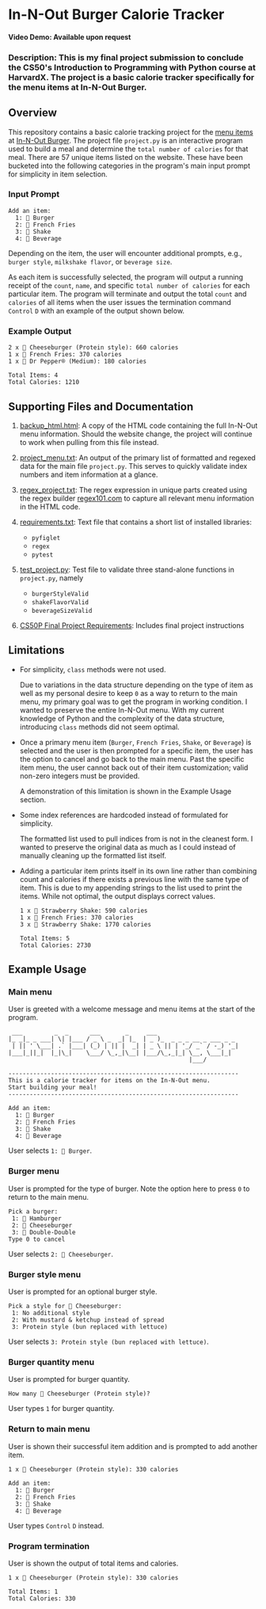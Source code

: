 # In-N-Out Burger Calorie Tracker
#### Video Demo: Available upon request
### Description: This is my final project submission to conclude the CS50's Introduction to Programming with Python course at HarvardX. The project is a basic calorie tracker specifically for the menu items at In-N-Out Burger.

## Overview

This repository contains a basic calorie tracking project for the [menu items](https://www.in-n-out.com/menu) at [In-N-Out Burger](https://www.in-n-out.com/). The project file ```project.py``` is an interactive program used to build a meal and determine the ```total number of calories``` for that meal. There are 57 unique items listed on the website. These have been bucketed into the following categories in the program's main input prompt for simplicity in item selection.

### Input Prompt
```
Add an item:
  1: 🍔 Burger
  2: 🍟 French Fries
  3: 🍨 Shake
  4: 🥤 Beverage
```

Depending on the item, the user will encounter additional prompts, e.g., ```burger style```, ```milkshake flavor```, or ```beverage size```.

As each item is successfully selected, the program will output a running receipt of the ```count```, ```name```, and specific ```total number of calories``` for each particular item. The program will terminate and output the total ```count``` and ```calories``` of all items when the user issues the termination command ```Control``` ```D``` with an example of the output shown below.

### Example Output
```
2 x 🍔 Cheeseburger (Protein style): 660 calories
1 x 🍟 French Fries: 370 calories
1 x 🥤 Dr Pepper® (Medium): 180 calories

Total Items: 4
Total Calories: 1210
```

## Supporting Files and Documentation
1. [backup_html.html](https://github.com/code50/131757384/blob/main/project/backup_html.html): A copy of the HTML code containing the full In-N-Out menu information. Should the website change, the project will continue to work when pulling from this file instead.

2. [project_menu.txt](https://github.com/code50/131757384/blob/main/project/project_menu.txt): An output of the primary list of formatted and regexed data for the main file ```project.py```. This serves to quickly validate index numbers and item information at a glance.

3. [regex_project.txt](https://github.com/code50/131757384/blob/main/project/regex_project.txt): The regex expression in unique parts created using the regex builder [regex101.com](https://regex101.com/) to capture all relevant menu information in the HTML code.

4. [requirements.txt](https://github.com/code50/131757384/blob/main/project/requirements.txt): Text file that contains a short list of installed libraries:
    - ```pyfiglet```
    - ```regex```
    - ```pytest```

5. [test_project.py](https://github.com/code50/131757384/blob/main/project/test_project.py): Test file to validate three stand-alone functions in ```project.py```, namely
    - ```burgerStyleValid```
    - ```shakeFlavorValid```
    - ```beverageSizeValid```

6. [CS50P Final Project Requirements](https://cs50.harvard.edu/python/2022/project/): Includes final project instructions

## Limitations
- For simplicity, ```class``` methods were not used.

    Due to variations in the data structure depending on the type of item as well as my personal desire to keep ```0``` as a way to return to the main menu, my primary goal was to get the program in working condition. I wanted to preserve the entire In-N-Out menu. With my current knowledge of Python and the complexity of the data structure, introducing ```class``` methods did not seem optimal.

-  Once a primary menu item (```Burger```, ```French Fries```, ```Shake```, or ```Beverage```) is selected and the user is then prompted for a specific item, the user has the option to cancel and go back to the main menu. Past the specific item menu, the user cannot back out of their item customization; valid non-zero integers must be provided.

    A demonstration of this limitation is shown in the Example Usage section.

- Some index references are hardcoded instead of formulated for simplicity.

    The formatted list used to pull indices from is not in the cleanest form. I wanted to preserve the original data as much as I could instead of manually cleaning up the formatted list itself.

- Adding a particular item prints itself in its own line rather than combining count and calories if there exists a previous line with the same type of item. This is due to my appending strings to the list used to print the items. While not optimal, the output displays correct values.
    ```
    1 x 🍓 Strawberry Shake: 590 calories
    1 x 🍟 French Fries: 370 calories
    3 x 🍓 Strawberry Shake: 1770 calories

    Total Items: 5
    Total Calories: 2730
    ```

## Example Usage

### Main menu
User is greeted with a welcome message and menu items at the start of the program.
```
 ___         _  _      ___       _     ___
|_ _|_ _ ___| \| |___ / _ \ _  _| |_  | _ )_  _ _ _ __ _ ___ _ _
 | || ' \___| .` |___| (_) | || |  _| | _ \ || | '_/ _` / -_) '_|
|___|_||_|  |_|\_|    \___/ \_,_|\__| |___/\_,_|_| \__, \___|_|
                                                   |___/

-----------------------------------------------------------------
This is a calorie tracker for items on the In-N-Out menu.
Start building your meal!
-----------------------------------------------------------------

Add an item:
  1: 🍔 Burger
  2: 🍟 French Fries
  3: 🍨 Shake
  4: 🥤 Beverage
  ```
User selects ```1: 🍔 Burger```.

### Burger menu
User is prompted for the type of burger. Note the option here to press ```0``` to return to the main menu.
```
Pick a burger:
 1: 🍔 Hamburger
 2: 🍔 Cheeseburger
 3: 🍔 Double-Double
Type 0 to cancel
 ```
 User selects ```2: 🍔 Cheeseburger```.

 ### Burger style menu
User is prompted for an optional burger style.
 ```
 Pick a style for 🍔 Cheeseburger:
  1: No additional style
  2: With mustard & ketchup instead of spread
  3: Protein style (bun replaced with lettuce)
```

User selects ```3: Protein style (bun replaced with lettuce)```.

### Burger quantity menu
User is prompted for burger quantity.
```
How many 🍔 Cheeseburger (Protein style)?
```
User types ```1``` for burger quantity.

### Return to main menu
User is shown their successful item addition and is prompted to add another item.
```
1 x 🍔 Cheeseburger (Protein style): 330 calories

Add an item:
  1: 🍔 Burger
  2: 🍟 French Fries
  3: 🍨 Shake
  4: 🥤 Beverage
  ```
User types ```Control``` ```D``` instead.

### Program termination
User is shown the output of total items and calories.
```
1 x 🍔 Cheeseburger (Protein style): 330 calories

Total Items: 1
Total Calories: 330
```